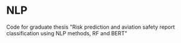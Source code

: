 # NLP
Code for graduate thesis "Risk prediction and aviation safety report classification using NLP methods, RF and BERT"
